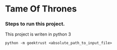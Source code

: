 # Tame Of Thrones

### Steps to run this project.

This project is writen in python 3

```
python -m geektrust <absolute_path_to_input_file>
```